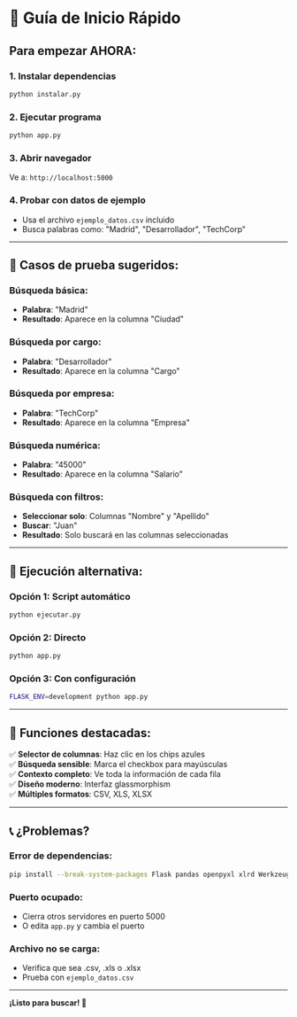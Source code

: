 # 🚀 Guía de Inicio Rápido

## Para empezar AHORA:

### 1. Instalar dependencias
```bash
python instalar.py
```

### 2. Ejecutar programa
```bash
python app.py
```

### 3. Abrir navegador
Ve a: `http://localhost:5000`

### 4. Probar con datos de ejemplo
- Usa el archivo `ejemplo_datos.csv` incluido
- Busca palabras como: "Madrid", "Desarrollador", "TechCorp"

---

## 🎯 Casos de prueba sugeridos:

### Búsqueda básica:
- **Palabra**: "Madrid"
- **Resultado**: Aparece en la columna "Ciudad"

### Búsqueda por cargo:
- **Palabra**: "Desarrollador"
- **Resultado**: Aparece en la columna "Cargo"

### Búsqueda por empresa:
- **Palabra**: "TechCorp"
- **Resultado**: Aparece en la columna "Empresa"

### Búsqueda numérica:
- **Palabra**: "45000"
- **Resultado**: Aparece en la columna "Salario"

### Búsqueda con filtros:
- **Seleccionar solo**: Columnas "Nombre" y "Apellido"
- **Buscar**: "Juan"
- **Resultado**: Solo buscará en las columnas seleccionadas

---

## 🔧 Ejecución alternativa:

### Opción 1: Script automático
```bash
python ejecutar.py
```

### Opción 2: Directo
```bash
python app.py
```

### Opción 3: Con configuración
```bash
FLASK_ENV=development python app.py
```

---

## 🎨 Funciones destacadas:

✅ **Selector de columnas**: Haz clic en los chips azules  
✅ **Búsqueda sensible**: Marca el checkbox para mayúsculas  
✅ **Contexto completo**: Ve toda la información de cada fila  
✅ **Diseño moderno**: Interfaz glassmorphism  
✅ **Múltiples formatos**: CSV, XLS, XLSX  

---

## 📞 ¿Problemas?

### Error de dependencias:
```bash
pip install --break-system-packages Flask pandas openpyxl xlrd Werkzeug numpy
```

### Puerto ocupado:
- Cierra otros servidores en puerto 5000
- O edita `app.py` y cambia el puerto

### Archivo no se carga:
- Verifica que sea .csv, .xls o .xlsx
- Prueba con `ejemplo_datos.csv`

---

**¡Listo para buscar! 🎉**